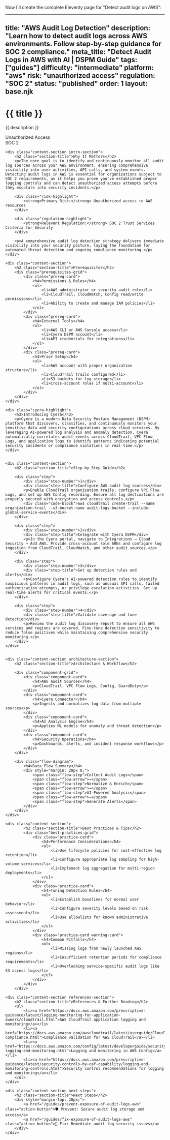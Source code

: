 Now I'll create the complete Eleventy page for "Detect audit logs on AWS":

---
title: "AWS Audit Log Detection"
description: "Learn how to detect audit logs across AWS environments. Follow step-by-step guidance for SOC 2 compliance."
meta_title: "Detect Audit Logs in AWS with AI | DSPM Guide"
tags: ["guides"]
difficulty: "intermediate"
platform: "aws"
risk: "unauthorized access"
regulation: "SOC 2"
status: "published"
order: 1
layout: base.njk
---

<div class="container">
    <div class="header">
        <h1>{{ title }}</h1>
        <p>{{ description }}</p>
        <div class="badge">Unauthorized Access</div>
        <div class="badge regulation">SOC 2</div>
    </div>

    <div class="content-section intro-section">
        <h2 class="section-title">Why It Matters</h2>
        <p>The core goal is to identify and continuously monitor all audit log sources across your AWS environment, ensuring comprehensive visibility into user activities, API calls, and system events. Detecting audit logs in AWS is essential for organizations subject to SOC 2 requirements, as it helps you prove you've established proper logging controls and can detect unauthorized access attempts before they escalate into security incidents.</p>
        
        <div class="risk-highlight">
            <strong>Primary Risk:</strong> Unauthorized access to AWS resources
        </div>
        
        <div class="regulation-highlight">
            <strong>Relevant Regulation:</strong> SOC 2 Trust Services Criteria for Security
        </div>
        
        <p>A comprehensive audit log detection strategy delivers immediate visibility into your security posture, laying the foundation for automated threat detection and ongoing compliance monitoring.</p>
    </div>

    <div class="content-section">
        <h2 class="section-title">Prerequisites</h2>
        <div class="prerequisites-grid">
            <div class="prereq-card">
                <h4>Permissions & Roles</h4>
                <ul>
                    <li>AWS administrator or security audit role</li>
                    <li>CloudTrail, CloudWatch, Config read/write permissions</li>
                    <li>Ability to create and manage IAM policies</li>
                </ul>
            </div>
            <div class="prereq-card">
                <h4>External Tools</h4>
                <ul>
                    <li>AWS CLI or AWS Console access</li>
                    <li>Cyera DSPM account</li>
                    <li>API credentials for integrations</li>
                </ul>
            </div>
            <div class="prereq-card">
                <h4>Prior Setup</h4>
                <ul>
                    <li>AWS account with proper organization structure</li>
                    <li>CloudTrail trails configured</li>
                    <li>S3 buckets for log storage</li>
                    <li>Cross-account roles if multi-account</li>
                </ul>
            </div>
        </div>
    </div>
	
    <div class="cyera-highlight">
        <h3>Introducing Cyera</h3>
        <p>Cyera is a modern Data Security Posture Management (DSPM) platform that discovers, classifies, and continuously monitors your sensitive data and security configurations across cloud services. By leveraging AI-powered log analysis and anomaly detection, Cyera automatically correlates audit events across CloudTrail, VPC Flow Logs, and application logs to identify patterns indicating potential security incidents or compliance violations in real time.</p>
    </div>
	

    <div class="content-section">
        <h2 class="section-title">Step-by-Step Guide</h2>
        
        <div class="step">
            <div class="step-number">1</div>
            <div class="step-title">Configure AWS audit log sources</div>
            <p>Enable CloudTrail organization trails, configure VPC Flow Logs, and set up AWS Config recording. Ensure all log destinations are properly secured with encryption and access controls.</p>
            <div class="code-block">aws cloudtrail create-trail --name organization-trail --s3-bucket-name audit-logs-bucket --include-global-service-events</div>
        </div>

        <div class="step">
            <div class="step-number">2</div>
            <div class="step-title">Integrate with Cyera DSPM</div>
            <p>In the Cyera portal, navigate to Integrations → Cloud Security → Add AWS. Provide cross-account role ARNs and configure log ingestion from CloudTrail, CloudWatch, and other audit sources.</p>
        </div>

        <div class="step">
            <div class="step-number">3</div>
            <div class="step-title">Set up detection rules and alerts</div>
            <p>Configure Cyera's AI-powered detection rules to identify suspicious patterns in audit logs, such as unusual API calls, failed authentication attempts, or privilege escalation activities. Set up real-time alerts for critical events.</p>
        </div>

        <div class="step">
            <div class="step-number">4</div>
            <div class="step-title">Validate coverage and tune detection</div>
            <p>Review the audit log discovery report to ensure all AWS services and regions are covered. Fine-tune detection sensitivity to reduce false positives while maintaining comprehensive security monitoring.</p>
        </div>
    </div>


    <div class="content-section architecture-section">
        <h2 class="section-title">Architecture & Workflow</h2>
        
        <div class="component-grid">
            <div class="component-card">
                <h4>AWS Audit Sources</h4>
                <p>CloudTrail, VPC Flow Logs, Config, GuardDuty</p>
            </div>
            <div class="component-card">
                <h4>Cyera Connector</h4>
                <p>Ingests and normalizes log data from multiple sources</p>
            </div>
            <div class="component-card">
                <h4>AI Analysis Engine</h4>
                <p>Applies ML models for anomaly and threat detection</p>
            </div>
            <div class="component-card">
                <h4>Security Operations</h4>
                <p>Dashboards, alerts, and incident response workflows</p>
            </div>
        </div>

        <div class="flow-diagram">
            <h4>Data Flow Summary</h4>
            <div style="margin: 20px 0;">
                <span class="flow-step">Collect Audit Logs</span>
                <span class="flow-arrow">→</span>
                <span class="flow-step">Normalize & Enrich</span>
                <span class="flow-arrow">→</span>
                <span class="flow-step">AI-Powered Analysis</span>
                <span class="flow-arrow">→</span>
                <span class="flow-step">Generate Alerts</span>
            </div>
        </div>
    </div>

	<div class="content-section">
	        <h2 class="section-title">Best Practices & Tips</h2>
	        <div class="best-practices-grid">
	            <div class="practice-card">
	                <h4>Performance Considerations</h4>
	                <ul>
	                    <li>Use lifecycle policies for cost-effective log retention</li>
	                    <li>Configure appropriate log sampling for high-volume services</li>
	                    <li>Implement log aggregation for multi-region deployments</li>
	                </ul>
	            </div>
	            <div class="practice-card">
	                <h4>Tuning Detection Rules</h4>
	                <ul>
	                    <li>Establish baselines for normal user behavior</li>
	                    <li>Configure severity levels based on risk assessment</li>
	                    <li>Use allowlists for known administrative activities</li>
	                </ul>
	            </div>
	            <div class="practice-card warning-card">
	                <h4>Common Pitfalls</h4>
	                <ul>
	                    <li>Missing logs from newly launched AWS regions</li>
	                    <li>Insufficient retention periods for compliance requirements</li>
	                    <li>Overlooking service-specific audit logs like S3 access logs</li>
	                </ul>
	            </div>
	        </div>
	    </div>

    <div class="content-section references-section">
        <h2 class="section-title">References & Further Reading</h2>
        <ul>
            <li><a href="https://docs.aws.amazon.com/prescriptive-guidance/latest/logging-monitoring-for-application-owners/cloudtrail.html">AWS CloudTrail application logging and monitoring</a></li>
            <li><a href="https://docs.aws.amazon.com/awscloudtrail/latest/userguide/CloudTrail-compliance.html">Compliance validation for AWS CloudTrail</a></li>
            <li><a href="https://docs.aws.amazon.com/config/latest/developerguide/security-logging-and-monitoring.html">Logging and monitoring in AWS Config</a></li>
            <li><a href="https://docs.aws.amazon.com/prescriptive-guidance/latest/security-controls-by-caf-capability/logging-and-monitoring-controls.html">Security control recommendations for logging and monitoring</a></li>
        </ul>
    </div>

    <div class="content-section next-steps">
        <h2 class="section-title">Next Steps</h2>
        <div style="margin-top: 20px;">
            <a href="/guides/prevent-exposure-of-audit-logs-aws" class="action-button">🛡️ Prevent: Secure audit log storage and access</a>
            <a href="/guides/fix-exposure-of-audit-logs-aws" class="action-button">🔧 Fix: Remediate audit log security issues</a>
        </div>
    </div>
</div>